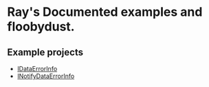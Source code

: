 # Ray's Documented examples and floobydust.

## Example projects
* [IDataErrorInfo](Example-IDataErrorInfo)
* [INotifyDataErrorInfo](Example-INotifyDataErrorInfo)

